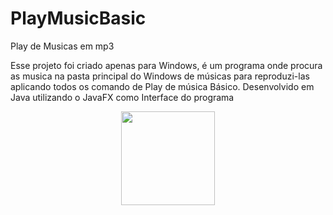 # PlayMusicBasic
Play de Musicas em mp3

Esse projeto foi criado apenas para Windows, é um programa onde procura as musica na pasta principal do Windows de músicas para reproduzi-las aplicando todos os comando de Play de música Básico.
Desenvolvido em Java utilizando o JavaFX como Interface do programa

<div align="center">
  <img src="https://user-images.githubusercontent.com/87836325/174065597-3e933b07-96cc-4912-8bd0-73f7498313e1.png" width="150px"/>
</div
